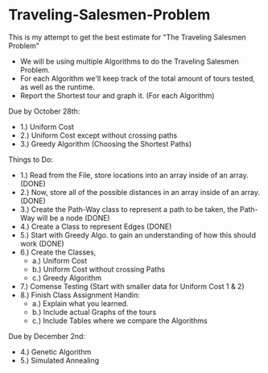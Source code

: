 # Traveling-Salesmen-Problem
This is my attempt to get the best estimate for "The Traveling Salesmen Problem"

- We will be using multiple Algorithms to do the Traveling Salesmen Problem. 
- For each Algorithm we'll keep track of the total amount of tours tested, as well as the runtime.
- Report the Shortest tour and graph it. (For each Algorithm)

Due by October 28th:

- 1.) Uniform Cost
- 2.) Uniform Cost except without crossing paths
- 3.) Greedy Algorithm (Choosing the Shortest Paths)

Things to Do:

- 1.) Read from the File, store locations into an array inside of an array. 					(DONE)
- 2.) Now, store all of the possible distances in an array inside of an array. 					(DONE)
- 3.) Create the Path-Way class to represent a path to be taken, the Path-Way will be a node	(DONE)
- 4.) Create a Class to represent Edges															(DONE)
- 5.) Start with Greedy Algo. to gain an understanding of how this should work					(DONE)
- 6.) Create the Classes,
    - a.) Uniform Cost 
    - b.) Uniform Cost without crossing Paths
    - c.) Greedy Algorithm
- 7.) Comense Testing (Start with smaller data for Uniform Cost 1 & 2)
- 8.) Finish Class Assignment Handin:
    - a.) Explain what you learned.
    - b.) Include actual Graphs of the tours
    - c.) Include Tables where we compare the Algorithms

Due by December 2nd:

- 4.) Genetic Algorithm
- 5.) Simulated Annealing
